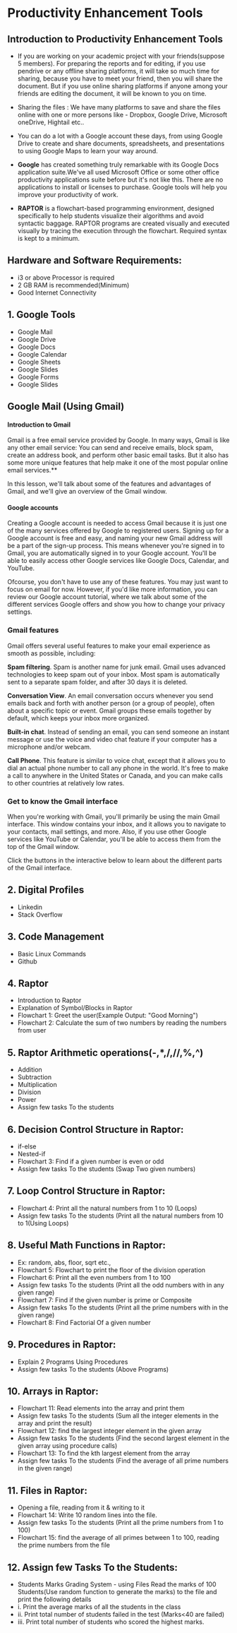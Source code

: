 # Productivity Enhancement Tools
## Introduction to Productivity Enhancement Tools
* If you are working on your academic project with your friends(suppose 5 members). For preparing the reports and for editing, if you use pendrive or any offline sharing platforms, it will take so much time for sharing, because you have to meet your friend, then you will share the document. But if you use online sharing platforms if anyone among your friends are editing the document, it will be known to you on time.
* Sharing the files : We have many platforms to save and share the files online with one or more persons like - Dropbox, Google Drive, Microsoft oneDrive, Hightail etc..

* You can do a lot with a Google account these days, from using Google Drive to create and share documents, spreadsheets, and presentations to using Google Maps to learn your way around.

* **Google** has created something truly remarkable with its Google Docs application suite.We've all used Microsoft Office or some other office productivity applications suite before but it's not like this. There are no applications to install or licenses to purchase. Google tools will help you improve your productivity of work.
        
* **RAPTOR** is a flowchart-based programming environment, designed specifically to help students visualize their algorithms and avoid syntactic baggage. RAPTOR programs are created visually and executed visually by tracing the execution through the flowchart. Required syntax is kept to a minimum.
  
## Hardware and Software Requirements:
- i3 or above Processor is required
- 2 GB RAM is recommended(Minimum)
- Good Internet Connectivity
## 1. Google Tools 
  *  Google Mail         
  *  Google Drive
  *  Google Docs
  *  Google Calendar
  *  Google Sheets
  *  Google Slides
  *  Google Forms
  *  Google Slides
## Google Mail (Using Gmail)

  #### Introduction to Gmail
   Gmail is a free email service provided by Google. In many ways, Gmail is like any other email service: You can send and receive emails, block spam, create an address book, and perform other basic email tasks. But it also has some more unique features that help make it one of the most popular online email services.**

   In this lesson, we'll talk about some of the features and advantages of Gmail, and we'll give an overview of the Gmail window.
   
   #### Google accounts

   Creating a Google account is needed to access Gmail because it is just one of the many services offered by Google to registered users. Signing up for a Google account is free and easy, and naming your new Gmail address will be a part of the sign-up process. This means whenever you're signed in to Gmail, you are automatically signed in to your Google account. You'll be able to easily access other Google services like Google Docs, Calendar, and YouTube.

Ofcourse, you don't have to use any of these features. You may just want to focus on email for now. However, if you'd like more information, you can review our Google account tutorial, where we talk about some of the different services Google offers and show you how to change your privacy settings.
   
   ### Gmail features
   Gmail offers several useful features to make your email experience as smooth as possible, including:

   **Spam filtering**. Spam is another name for junk email. Gmail uses advanced technologies to keep spam out of your inbox. Most spam is automatically sent to a separate spam folder, and after 30 days it is deleted.

   **Conversation View**. An email conversation occurs whenever you send emails back and forth with another person (or a group of people), often about a specific topic or event. Gmail groups these emails together by default, which keeps your inbox more organized.
   
   **Built-in chat**. Instead of sending an email, you can send someone an instant message or use the voice and video chat feature if your computer has a microphone and/or webcam.
   
   **Call Phone**. This feature is similar to voice chat, except that it allows you to dial an actual phone number to call any phone in the world. It's free to make a call to anywhere in the United States or Canada, and you can make calls to other countries at relatively low rates.

   ### Get to know the Gmail interface

   When you're working with Gmail, you'll primarily be using the main Gmail interface. This window contains your inbox, and it allows you to navigate to your contacts, mail settings, and more. Also, if you use other Google services like YouTube or Calendar, you'll be able to access them from the top of the Gmail window.

   Click the buttons in the interactive below to learn about the different parts of the Gmail interface.



## 2. Digital Profiles
  *  Linkedin
  *  Stack Overflow
## 3. Code Management
  *  Basic Linux Commands
  *  Github
## 4. Raptor
  *  Introduction to Raptor
  *  Explanation of Symbol/Blocks in Raptor
  *  Flowchart 1: Greet the user(Example Output: "Good Morning")
  *  Flowchart 2: Calculate the sum of two numbers by reading the numbers from user
## 5. Raptor Arithmetic operations(-,*,/,//,%,^)
  *   Addition
  *   Subtraction
  *   Multiplication
  *   Division
  *   Power
  *   Assign few tasks To the students
## 6. Decision Control Structure in Raptor:
   *  if-else
   *  Nested-if
   *  Flowchart 3: Find if a given number is even or odd
   *   Assign few tasks To the students (Swap Two given numbers)
## 7. Loop Control Structure in Raptor:
   *  Flowchart 4: Print all the natural numbers from 1 to 10 (Loops)
   *  Assign few tasks To the students (Print all the natural numbers from 10 to 1(Using Loops)
## 8. Useful Math Functions in Raptor:
   *  Ex: random, abs, floor, sqrt etc.,
   *  Flowchart 5: Flowchart to print the floor of the division operation
   *  Flowchart 6: Print all the even numbers from 1 to 100
   *  Assign few tasks To the students (Print all the odd numbers with in any given range)
   *  Flowchart 7: Find if the given number is prime or Composite
   *  Assign few tasks To the students (Print all the prime numbers with in the given range)
   *  Flowchart 8: Find Factorial Of a given number
## 9. Procedures in Raptor:
   *  Explain 2 Programs Using Procedures
   *  Assign few tasks To the students (Above Programs)
## 10. Arrays in Raptor:
   *  Flowchart 11: Read elements into the array and print them
   *  Assign few tasks To the students (Sum all the integer elements in the array and print the result)
   *  Flowchart 12: find the largest integer element in the given array
   *  Assign few tasks To the students (Find the second largest element in the given array using procedure calls)
   *  Flowchart 13: To find the kth largest element from the array
   *  Assign few tasks To the students (Find the average of all prime numbers in the given range)
## 11. Files in Raptor:
   *  Opening a file, reading from it & writing to it
   *  Flowchart 14: Write 10 random lines into the file.
   *  Assign few tasks To the students (Print all the prime numbers from 1 to 100)
   *  Flowchart 15: find the average of all primes between 1 to 100, reading the prime numbers from the file
## 12. Assign few Tasks To the Students:
   * Students Marks Grading System - using Files Read the marks of 100 Students(Use random function to generate the marks) to the file and print the following
details
   * i. Print the average marks of all the students in the class
   * ii. Print total number of students failed in the test (Marks<40 are failed)
   * iii. Print total number of students who scored the highest marks.



